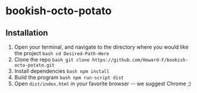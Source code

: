 # bookish-octo-potato

## Installation
1. Open your terminal, and navigate to the directory where you would like the project
        ```bash
        cd Desired-Path-Here
        ```
2. Clone the repo
        ``` bash
        git clone https://github.com/Howard-F/bookish-octo-potato.git
        ```
3. Install dependencies
        ```bash
        npm install
        ```
4. Build the program
        ```bash
        npm run-script dist
        ```
5. Open `dist/index.html` in your favorite browser -- we suggest Chrome ;)
